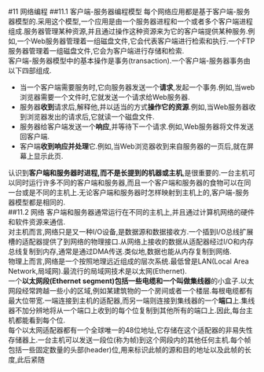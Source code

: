 #11 网络编程
##11.1 客户端-服务器编程模型
 每个网络应用都是基于客户端-服务器模型的.采用这个模型,一个应用是由一个服务器进程和一个或者多个客户端进程组成.服务器管理某种资源,并且通过操作这种资源来为它的客户端提供某种服务.例如,一个Web服务器管理着一组磁盘文件,它会代表客户端进行检索和执行.一个FTP服务器管理着一组磁盘文件,它会为客户端进行存储和检索.  
 客户端-服务器模型中的基本操作是事务(transaction).一个客户端-服务器事务由以下四部组成.  
 + 当一个客户端需要服务时,它向服务器发送一个**请求**,发起一个事务.例如,当web浏览器需要一个文件时,它就发送一个请求给Web服务器.  
 + 服务器**收到**请求后,解释他,并以适当的方式**操作它的资源**.例如,当Web服务器收到浏览器发出的请求后,它就读一个磁盘文件.  
 + 服务器给客户端发送一个**响应**,并等待下一个请求.例如,Web服务器将文件发送回客户端.  
 + 客户端**收到响应并处理**它.例如,当Web浏览器收到来自服务器的一页后,就在屏幕上显示此页.  
  
  
认识到**客户端和服务器时进程,而不是长提到的机器或主机**,是很重要的.一台主机可以同时运行许多不同的客户端和服务器,而且一个客户端和服务器的食物可以在同一台或是不同的主机上.无论客户端和服务器时怎样映射到主机上的,客户端-服务器模型都是相同的.  
##11.2 网络
 客户端和服务器通常运行在不同的主机上,并且通过计算机网络的硬件和软件资源来通信.  
 对主机而言,网络只是又一种I/O设备,是数据源和数据接收方.一个插到I/O总线扩展槽的适配器提供了到网络的物理接口.从网络上接收的数据从适配器经过I/O和内存总线复制到内存,通常是通过DMA传送.类似地,数据也能从内存复制到网络.  
 物理上而言,网络是一个按照地理远近组成的层次系统.最低曾是LAN(Local Area Network,局域网).最流行的局域网技术是以太网(Ethernet).  
 一个**以太网段(Ethernet segment)**包括一些电缆和一个叫做**集线器**的小盒子.以太网段经常跨越一些小的区域,例如某建筑物的一个房间或者一个楼层.每根电缆都有最大位带宽.一端连接到主机的适配器,而另一端则连接到集线器的一个**端口**上.集线器不加分辨地将从一个端口上收到的每个位复制到其他所有的端口上.因此,每台主机都能看到每个位.  
 每个以太网适配器都有一个全球唯一的48位地址,它存储在这个适配器的非易失性存储器上.一台主机可以发送一段位(称为帧)到这个网段内的其他任何主机.每个帧包括一些固定数量的头部(header)位,用来标识此帧的源和目的地址以及此帧的长度,此后紧随
